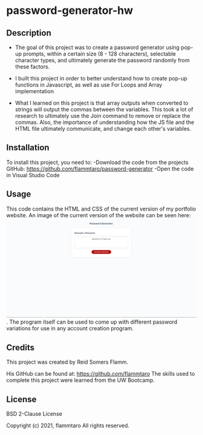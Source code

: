 # password-generator-hw

## Description
- The goal of this project was to create a password generator using pop-up prompts, within a certain size (8 - 128 characters), selectable character types, and ultimately generate the password randomly from these factors. 

- I built this project in order to better understand how to create pop-up functions in Javascript, as well as use For Loops and Array implementation

- What I learned on this project is that array outputs when converted to strings will output the commas between the variables. This took a lot of research to ultimately use the Join command to remove or replace the commas. Also, the importance of understanding how the JS file and the HTML file ultimately communicate, and change each other's variables. 

## Installation
To install this project, you need to:
-Download the code from the projects GitHub: https://github.com/flammtaro/password-generator
-Open the code in Visual Studio Code

## Usage
This code contains the HTML and CSS of the current version of my portfolio website. An image of the current version of the website can be seen here: ![side by side code](assets/passwordgenerator.png). The program itself can be used to come up with different password variations for use in any account creation program. 

## Credits
This project was created by Reid Somers Flamm. 

His GitHub can be found at: https://github.com/flammtaro
The skills used to complete this project were learned from the UW Bootcamp. 

## License
BSD 2-Clause License

Copyright (c) 2021, flammtaro
All rights reserved.
